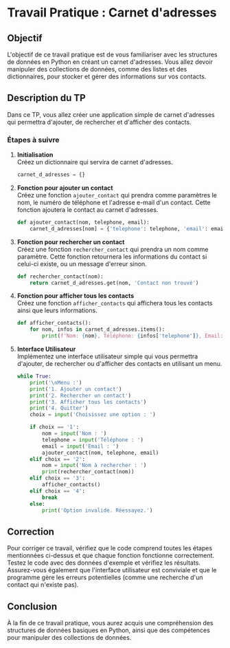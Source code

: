 # Travail Pratique : Carnet d'adresses

## Objectif
L'objectif de ce travail pratique est de vous familiariser avec les structures de données en Python en créant un carnet d'adresses. Vous allez devoir manipuler des collections de données, comme des listes et des dictionnaires, pour stocker et gérer des informations sur vos contacts.

## Description du TP
Dans ce TP, vous allez créer une application simple de carnet d'adresses qui permettra d'ajouter, de rechercher et d'afficher des contacts.

### Étapes à suivre

1. **Initialisation**  
   Créez un dictionnaire qui servira de carnet d'adresses.
   ```python
   carnet_d_adresses = {}
   ```

2. **Fonction pour ajouter un contact**  
   Créez une fonction `ajouter_contact` qui prendra comme paramètres le nom, le numéro de téléphone et l'adresse e-mail d'un contact. Cette fonction ajoutera le contact au carnet d'adresses.
   ```python
   def ajouter_contact(nom, telephone, email):
       carnet_d_adresses[nom] = {'telephone': telephone, 'email': email}
   ```

3. **Fonction pour rechercher un contact**  
   Créez une fonction `rechercher_contact` qui prendra un nom comme paramètre. Cette fonction retournera les informations du contact si celui-ci existe, ou un message d'erreur sinon.
   ```python
   def rechercher_contact(nom):
       return carnet_d_adresses.get(nom, 'Contact non trouvé')
   ```

4. **Fonction pour afficher tous les contacts**  
   Créez une fonction `afficher_contacts` qui affichera tous les contacts ainsi que leurs informations.
   ```python
   def afficher_contacts():
       for nom, infos in carnet_d_adresses.items():
           print(f'Nom: {nom}, Téléphone: {infos['telephone']}, Email: {infos['email']}')
   ```

5. **Interface Utilisateur**  
   Implémentez une interface utilisateur simple qui vous permettra d'ajouter, de rechercher ou d'afficher des contacts en utilisant un menu.
   ```python
   while True:
       print('\nMenu :')
       print('1. Ajouter un contact')
       print('2. Rechercher un contact')
       print('3. Afficher tous les contacts')
       print('4. Quitter')
       choix = input('Choisissez une option : ')

       if choix == '1':
           nom = input('Nom : ')
           telephone = input('Téléphone : ')
           email = input('Email : ')
           ajouter_contact(nom, telephone, email)
       elif choix == '2':
           nom = input('Nom à rechercher : ')
           print(rechercher_contact(nom))
       elif choix == '3':
           afficher_contacts()
       elif choix == '4':
           break
       else:
           print('Option invalide. Réessayez.')
   ```

## Correction
Pour corriger ce travail, vérifiez que le code comprend toutes les étapes mentionnées ci-dessus et que chaque fonction fonctionne correctement. Testez le code avec des données d'exemple et vérifiez les résultats. Assurez-vous également que l'interface utilisateur est conviviale et que le programme gère les erreurs potentielles (comme une recherche d'un contact qui n'existe pas).

## Conclusion
À la fin de ce travail pratique, vous aurez acquis une compréhension des structures de données basiques en Python, ainsi que des compétences pour manipuler des collections de données.